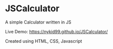 # JSCalculator
A simple Calculator written in JS

Live Demo: https://nykid99.github.io/JSCalculator/

Created using HTML, CSS, Javascript
